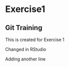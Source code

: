 # Exercise1
## Git Training
This is created for Exercise 1

Changed in RStudio

Adding another line
